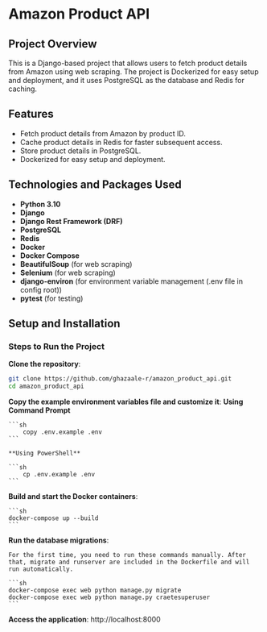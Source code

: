 # Amazon Product API

## Project Overview
This is a Django-based project that allows users to fetch product details from Amazon using web scraping.
The project is Dockerized for easy setup and deployment, and it uses PostgreSQL as the database and Redis for caching.


## Features

- Fetch product details from Amazon by product ID.
- Cache product details in Redis for faster subsequent access.
- Store product details in PostgreSQL.
- Dockerized for easy setup and deployment.


## Technologies and Packages Used

- **Python 3.10**
- **Django**
- **Django Rest Framework (DRF)**
- **PostgreSQL**
- **Redis**
- **Docker**
- **Docker Compose**
- **BeautifulSoup** (for web scraping)
- **Selenium** (for web scraping)
- **django-environ** (for environment variable management (.env file in config root))
- **pytest** (for testing)

## Setup and Installation

### Steps to Run the Project

**Clone the repository**:
   ```sh
   git clone https://github.com/ghazaale-r/amazon_product_api.git
   cd amazon_product_api
   ```
**Copy the example environment variables file and customize it**:
    **Using Command Prompt**

    ```sh
        copy .env.example .env
    ```
    
    **Using PowerShell**

    ```sh
        cp .env.example .env
    ```

**Build and start the Docker containers**:

    ```sh
    docker-compose up --build
    ```

**Run the database migrations**:

    For the first time, you need to run these commands manually. After that, migrate and runserver are included in the Dockerfile and will run automatically. 

    ```sh
    docker-compose exec web python manage.py migrate
    docker-compose exec web python manage.py craetesuperuser
    ```

**Access the application**:
    http://localhost:8000
